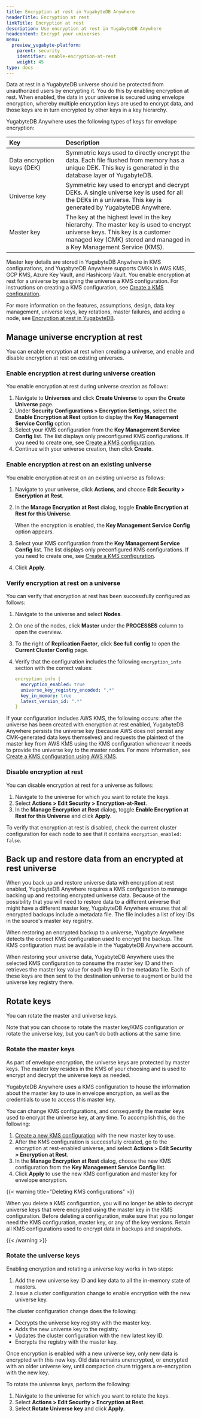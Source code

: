 ```yaml
---
title: Encryption at rest in YugabyteDB Anywhere
headerTitle: Encryption at rest
linkTitle: Encryption at rest
description: Use encryption at rest in YugabyteDB Anywhere
headcontent: Encrypt your universes
menu:
  preview_yugabyte-platform:
    parent: security
    identifier: enable-encryption-at-rest
    weight: 45
type: docs
---
```


Data at rest in a YugabyteDB universe should be protected from unauthorized users by encrypting it. You do this by enabling encryption at rest. When enabled, the data in your universe is secured using envelope encryption, whereby multiple encryption keys are used to encrypt data, and those keys are in turn encrypted by other keys in a key hierarchy.

YugabyteDB Anywhere uses the following types of keys for envelope encryption:

| Key | Description |
| :--- | :--- |
| Data&nbsp;encryption keys (DEK) | Symmetric keys used to directly encrypt the data. Each file flushed from memory has a unique DEK. This key is generated in the database layer of YugabyteDB. |
| Universe key | Symmetric key used to encrypt and decrypt DEKs. A single universe key is used for all the DEKs in a universe. This key is generated by YugabyteDB Anywhere. |
| Master key | The key at the highest level in the key hierarchy. The master key is used to encrypt universe keys. This key is a customer managed key (CMK) stored and managed in a Key Management Service (KMS). |

Master key details are stored in YugabyteDB Anywhere in KMS configurations, and YugabyteDB Anywhere supports CMKs in AWS KMS, GCP KMS, Azure Key Vault, and Hashicorp Vault. You enable encryption at rest for a universe by assigning the universe a KMS configuration. For instructions on creating a KMS configuration, see [Create a KMS configuration](../create-kms-config/aws-kms/).

For more information on the features, assumptions, design, data key management, universe keys, key rotations, master failures, and adding a node, see [Encryption at rest in YugabyteDB](https://github.com/yugabyte/yugabyte-db/blob/master/architecture/design/docdb-encryption-at-rest.md).

## Manage universe encryption at rest

You can enable encryption at rest when creating a universe, and enable and disable encryption at rest on existing universes.

### Enable encryption at rest during universe creation

You enable encryption at rest during universe creation as follows:

1. Navigate to **Universes** and click **Create Universe** to open the **Create Universe** page.
1. Under **Security Configurations > Encryption Settings**, select the **Enable Encryption at Rest** option to display the **Key Management Service Config** option.
1. Select your KMS configuration from the **Key Management Service Config** list. The list displays only preconfigured KMS configurations. If you need to create one, see [Create a KMS configuration](../create-kms-config/aws-kms/).
1. Continue with your universe creation, then click **Create**.

### Enable encryption at rest on an existing universe

You enable encryption at rest on an existing universe as follows:

1. Navigate to your universe, click **Actions**, and choose **Edit Security > Encryption at Rest**.

1. In the **Manage Encryption at Rest** dialog, toggle **Enable Encryption at Rest for this Universe**.

   When the encryption is enabled, the **Key Management Service Config** option appears.

1. Select your KMS configuration from the **Key Management Service Config** list. The list displays only preconfigured KMS configurations. If you need to create one, see [Create a KMS configuration](../create-kms-config/aws-kms/).

1. Click **Apply**.

### Verify encryption at rest on a universe

You can verify that encryption at rest has been successfully configured as follows:

1. Navigate to the universe and select **Nodes**.
1. On one of the nodes, click **Master** under the **PROCESSES** column to open the overview.
1. To the right of **Replication Factor**, click **See full config** to open the **Current Cluster Config** page.
1. Verify that the configuration includes the following `encryption_info` section with the correct values:

    ```yaml
    encryption_info {
      encryption_enabled: true
      universe_key_registry_encoded: ".*"
      key_in_memory: true
      latest_version_id: ".*"
    }
    ```

If your configuration includes AWS KMS, the following occurs: after the universe has been created with encryption at rest enabled, YugabyteDB Anywhere persists the universe key (because AWS does not persist any CMK-generated data keys themselves) and requests the plaintext of the master key from AWS KMS using the KMS configuration whenever it needs to provide the universe key to the master nodes. For more information, see [Create a KMS configuration using AWS KMS](../create-kms-config/aws-kms/).

### Disable encryption at rest

You can disable encryption at rest for a universe as follows:

1. Navigate to the universe for which you want to rotate the keys.
2. Select **Actions > Edit Security > Encryption-at-Rest**.
3. In the **Manage Encryption at Rest** dialog, toggle **Enable Encryption at Rest for this Universe** and click **Apply**.

To verify that encryption at rest is disabled, check the current cluster configuration for each node to see that it contains `encryption_enabled: false`.

## Back up and restore data from an encrypted at rest universe

When you back up and restore universe data with encryption at rest enabled, YugabyteDB Anywhere requires a KMS configuration to manage backing up and restoring encrypted universe data. Because of the possibility that you will need to restore data to a different universe that might have a different master key, YugabyteDB Anywhere ensures that all encrypted backups include a metadata file. The file includes a list of key IDs in the source's master key registry.

When restoring an encrypted backup to a universe, Yugabyte Anywhere detects the correct KMS configuration used to encrypt the backup. The KMS configuration must be available in the YugabyteDB Anywhere account.

When restoring your universe data, YugabyteDB Anywhere uses the selected KMS configuration to consume the master key ID and then retrieves the master key value for each key ID in the metadata file. Each of these keys are then sent to the destination universe to augment or build the universe key registry there.

## Rotate keys

You can rotate the master and universe keys.

Note that you can choose to rotate the master key/KMS configuration _or_ rotate the universe key, but you can't do both actions at the same time.

### Rotate the master keys

As part of envelope encryption, the universe keys are protected by master keys. The master key resides in the KMS of your choosing and is used to encrypt and decrypt the universe keys as needed.

YugabyteDB Anywhere uses a KMS configuration to house the information about the master key to use in envelope encryption, as well as the credentials to use to access this master key.

You can change KMS configurations, and consequently the master keys used to encrypt the universe key, at any time. To accomplish this, do the following:

1. [Create a new KMS configuration](../create-kms-config/aws-kms/) with the new master key to use.
1. After the KMS configuration is successfully created, go to the encryption at rest-enabled universe, and select **Actions > Edit Security > Encryption at Rest**.
1. In the **Manage Encryption at Rest** dialog, choose the new KMS configuration from the **Key Management Service Config** list.
1. Click **Apply** to use the new KMS configuration and master key for envelope encryption.

{{< warning title="Deleting KMS configurations" >}}

When you delete a KMS configuration, you will no longer be able to decrypt universe keys that were encrypted using the master key in the KMS configuration. Before deleting a configuration, make sure that you no longer need the KMS configuration, master key, or any of the key versions. Retain all KMS configurations used to encrypt data in backups and snapshots.

{{< /warning >}}

### Rotate the universe keys

Enabling encryption and rotating a universe key works in two steps:

1. Add the new universe key ID and key data to all the in-memory state of masters.
2. Issue a cluster configuration change to enable encryption with the new universe key.

The cluster configuration change does the following:

- Decrypts the universe key registry with the master key.
- Adds the new universe key to the registry.
- Updates the cluster configuration with the new latest key ID.
- Encrypts the registry with the master key.

Once encryption is enabled with a new universe key, only new data is encrypted with this new key. Old data remains unencrypted, or encrypted with an older universe key, until compaction churn triggers a re-encryption with the new key.

To rotate the universe keys, perform the following:

1. Navigate to the universe for which you want to rotate the keys.
2. Select **Actions > Edit Security > Encryption at Rest**.
3. Select **Rotate Universe key** and click **Apply**.

